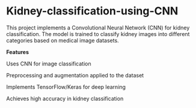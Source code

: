 # Kidney-classification-using-CNN 

This project implements a Convolutional Neural Network (CNN) for kidney classification. The model is trained to classify kidney images into different categories based on medical image datasets.

**Features**

Uses CNN for image classification

Preprocessing and augmentation applied to the dataset

Implements TensorFlow/Keras for deep learning

Achieves high accuracy in kidney classification